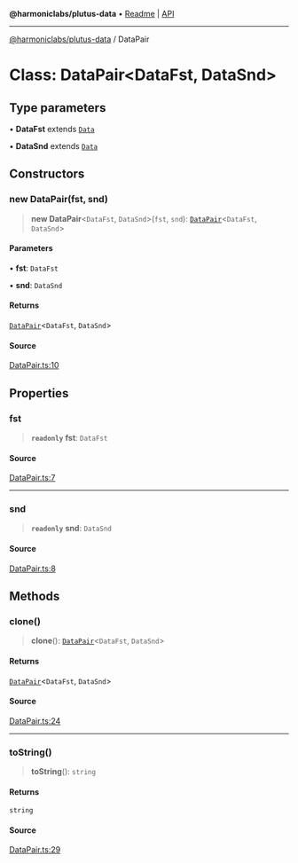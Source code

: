 **@harmoniclabs/plutus-data** • [Readme](../README.md) \| [API](../globals.md)

***

[@harmoniclabs/plutus-data](../README.md) / DataPair

# Class: DataPair\<DataFst, DataSnd\>

## Type parameters

• **DataFst** extends [`Data`](../type-aliases/Data.md)

• **DataSnd** extends [`Data`](../type-aliases/Data.md)

## Constructors

### new DataPair(fst, snd)

> **new DataPair**\<`DataFst`, `DataSnd`\>(`fst`, `snd`): [`DataPair`](DataPair.md)\<`DataFst`, `DataSnd`\>

#### Parameters

• **fst**: `DataFst`

• **snd**: `DataSnd`

#### Returns

[`DataPair`](DataPair.md)\<`DataFst`, `DataSnd`\>

#### Source

[DataPair.ts:10](https://github.com/HarmonicLabs/plutus-data/blob/911664c/src/DataPair.ts#L10)

## Properties

### fst

> **`readonly`** **fst**: `DataFst`

#### Source

[DataPair.ts:7](https://github.com/HarmonicLabs/plutus-data/blob/911664c/src/DataPair.ts#L7)

***

### snd

> **`readonly`** **snd**: `DataSnd`

#### Source

[DataPair.ts:8](https://github.com/HarmonicLabs/plutus-data/blob/911664c/src/DataPair.ts#L8)

## Methods

### clone()

> **clone**(): [`DataPair`](DataPair.md)\<`DataFst`, `DataSnd`\>

#### Returns

[`DataPair`](DataPair.md)\<`DataFst`, `DataSnd`\>

#### Source

[DataPair.ts:24](https://github.com/HarmonicLabs/plutus-data/blob/911664c/src/DataPair.ts#L24)

***

### toString()

> **toString**(): `string`

#### Returns

`string`

#### Source

[DataPair.ts:29](https://github.com/HarmonicLabs/plutus-data/blob/911664c/src/DataPair.ts#L29)
